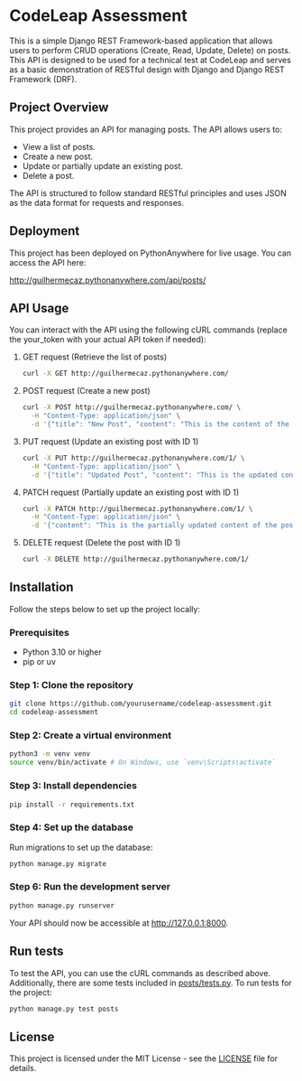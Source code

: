 # CodeLeap Assessment

This is a simple Django REST Framework-based application that allows users to perform CRUD operations (Create, Read, Update, Delete) on posts. This API is designed to be used for a technical test at CodeLeap and serves as a basic demonstration of RESTful design with Django and Django REST Framework (DRF).

## Project Overview

This project provides an API for managing posts. The API allows users to:

- View a list of posts.
- Create a new post.
- Update or partially update an existing post.
- Delete a post.

The API is structured to follow standard RESTful principles and uses JSON as the data format for requests and responses.

## Deployment

This project has been deployed on PythonAnywhere for live usage. You can access the API here:

<http://guilhermecaz.pythonanywhere.com/api/posts/>

## API Usage

You can interact with the API using the following cURL commands (replace the your_token with your actual API token if needed):

1. GET request (Retrieve the list of posts)

   ```bash
   curl -X GET http://guilhermecaz.pythonanywhere.com/
   ```

2. POST request (Create a new post)

   ```bash
   curl -X POST http://guilhermecaz.pythonanywhere.com/ \
     -H "Content-Type: application/json" \
     -d '{"title": "New Post", "content": "This is the content of the new post."}'
   ```

3. PUT request (Update an existing post with ID 1)

   ```bash
   curl -X PUT http://guilhermecaz.pythonanywhere.com/1/ \
     -H "Content-Type: application/json" \
     -d '{"title": "Updated Post", "content": "This is the updated content of the post."}'
   ```

4. PATCH request (Partially update an existing post with ID 1)

   ```bash
   curl -X PATCH http://guilhermecaz.pythonanywhere.com/1/ \
     -H "Content-Type: application/json" \
     -d '{"content": "This is the partially updated content of the post."}'
   ```

5. DELETE request (Delete the post with ID 1)

   ```bash
   curl -X DELETE http://guilhermecaz.pythonanywhere.com/1/
   ```

## Installation

Follow the steps below to set up the project locally:

### Prerequisites

- Python 3.10 or higher
- pip or uv

### Step 1: Clone the repository

```bash
git clone https://github.com/yourusername/codeleap-assessment.git
cd codeleap-assessment
```

### Step 2: Create a virtual environment

```bash
python3 -m venv venv
source venv/bin/activate # On Windows, use `venv\Scripts\activate`
```

### Step 3: Install dependencies

```bash
pip install -r requirements.txt
```

### Step 4: Set up the database

Run migrations to set up the database:

```bash
python manage.py migrate
```

### Step 6: Run the development server

```bash
python manage.py runserver
```

Your API should now be accessible at <http://127.0.0.1:8000>.

## Run tests

To test the API, you can use the cURL commands as described above. Additionally, there are some tests included in [posts/tests.py](posts/tests.py). To run tests for the project:

```bash
python manage.py test posts
```

## License

This project is licensed under the MIT License - see the [LICENSE](LICENSE) file for details.
